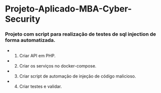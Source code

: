 # Projeto-Aplicado-MBA-Cyber-Security
### Projeto com script para realização de testes de sql injection de forma automatizada.

- 1. Criar API em PHP.

- 2. Criar os serviços no docker-compose.

- 3. Criar script de automação de injeção de código malicioso.

- 4. Criar testes e validar.
